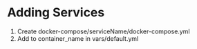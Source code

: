 # Adding Services
1. Create docker-compose/serviceName/docker-compose.yml
2. Add to container_name in vars/default.yml